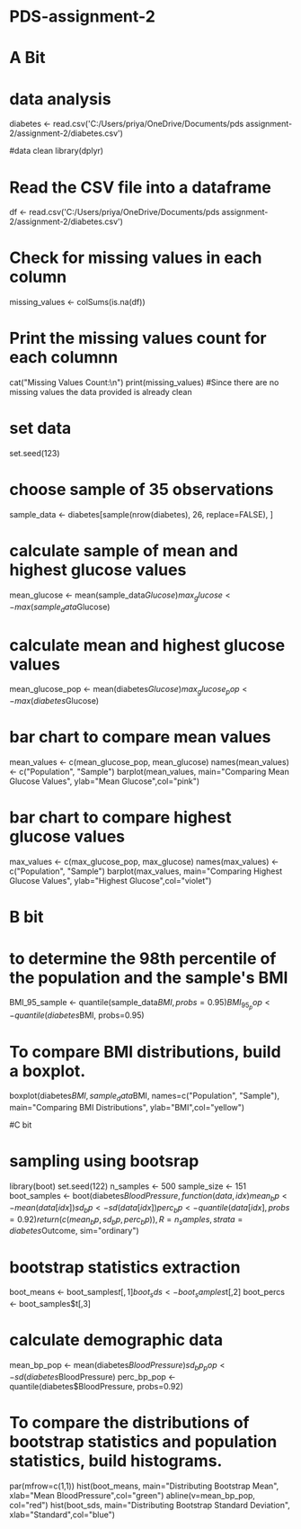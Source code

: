 # PDS-assignment-2
# A Bit
# data analysis
diabetes <- read.csv('C:/Users/priya/OneDrive/Documents/pds assignment-2/assignment-2/diabetes.csv')

#data clean
library(dplyr)
# Read the CSV file into a dataframe
df <- read.csv('C:/Users/priya/OneDrive/Documents/pds assignment-2/assignment-2/diabetes.csv')

# Check for missing values in each column
missing_values <- colSums(is.na(df))

# Print the missing values count for each columnn
cat("Missing Values Count:\n")
print(missing_values)
#Since there are no missing values the data provided is already clean

# set data
set.seed(123)

# choose sample of 35 observations
sample_data <- diabetes[sample(nrow(diabetes), 26, replace=FALSE), ]

# calculate sample of mean and highest glucose values 
mean_glucose <- mean(sample_data$Glucose)
max_glucose <- max(sample_data$Glucose)

# calculate mean and highest glucose values
mean_glucose_pop <- mean(diabetes$Glucose)
max_glucose_pop <- max(diabetes$Glucose)

# bar chart to compare mean values
mean_values <- c(mean_glucose_pop, mean_glucose)
names(mean_values) <- c("Population", "Sample")
barplot(mean_values, main="Comparing Mean Glucose Values", ylab="Mean Glucose",col="pink")


# bar chart to compare highest glucose values
max_values <- c(max_glucose_pop, max_glucose)
names(max_values) <- c("Population", "Sample")
barplot(max_values, main="Comparing Highest Glucose Values", ylab="Highest Glucose",col="violet")

# B bit
# to determine the 98th percentile of the population and the sample's BMI
BMI_95_sample <- quantile(sample_data$BMI, probs=0.95)
BMI_95_pop <- quantile(diabetes$BMI, probs=0.95)

# To compare BMI distributions, build a boxplot.
boxplot(diabetes$BMI, sample_data$BMI, names=c("Population", "Sample"), 
        main="Comparing BMI Distributions", ylab="BMI",col="yellow")

#C bit
# sampling using bootsrap
library(boot)
set.seed(122)
n_samples <- 500
sample_size <- 151
boot_samples <- boot(diabetes$BloodPressure, function(data, idx) {
  mean_bp <- mean(data[idx])
  sd_bp <- sd(data[idx])
  perc_bp <- quantile(data[idx], probs=0.92)
  return(c(mean_bp, sd_bp, perc_bp))
}, R=n_samples, strata=diabetes$Outcome, sim="ordinary")

# bootstrap statistics extraction
boot_means <- boot_samples$t[,1]
boot_sds <- boot_samples$t[,2]
boot_percs <- boot_samples$t[,3]

# calculate demographic data
mean_bp_pop <- mean(diabetes$BloodPressure)
sd_bp_pop <- sd(diabetes$BloodPressure)
perc_bp_pop <- quantile(diabetes$BloodPressure, probs=0.92)

# To compare the distributions of bootstrap statistics and population statistics, build histograms.
par(mfrow=c(1,1))
hist(boot_means, main="Distributing Bootstrap Mean", xlab="Mean BloodPressure",col="green")
abline(v=mean_bp_pop, col="red")
hist(boot_sds, main="Distributing Bootstrap Standard Deviation", xlab="Standard",col="blue")


